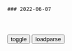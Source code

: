 ```tip
### 2022-06-07
```

<table id="tbc" style="white-space:pre-wrap">
</table>
<button onclick="toggleb()">toggle</button>
<button onclick="loadparse()">loadparse</button>
<br>
<!-- 🌸<br>🍅-　-🍑<hr>🍀 -->
<pre>
<textarea rows="30" cols="100" style="display: none" id="tar">

男子结婚16年发现3个女儿都不是亲生，妻子反怼：血缘关系重要吗
https://m.gmw.cn/2022-06/07/content_1302985631.htm

<font size="1" style="color:#DCDCDC">2022-06-07</font>

普j：彼得大帝作战21年收复土地，现在到我们了
https://mbd.baidu.com/newspage/data/landingsuper?context=%7B%22nid%22%3A%22news_9228197617149582604%22%7D&n_type=-1&p_from=-1

普j
将自己的z策同彼得大帝的相比较。
彼得大帝曾打了21年的大北方战争。人们的印象是他同瑞典战斗，占了一些东西。他其实什么也没占，他是在收复。”

<font size="1" style="color:#DCDCDC">2022-06-10</font>

美媒：普j将自己与彼得大帝相提并论
https://mbd.baidu.com/newspage/data/landingsuper?context=%7B%22nid%22%3A%22news_9036736406086894179%22%7D&n_type=-1&p_from=-1

<font size="1" style="color:#DCDCDC">2022-06-10</font>

e乌冲突过百日，谁先被拖垮？普j开始调整打法？
https://mbd.baidu.com/newspage/data/landingsuper?context=%7B%22nid%22%3A%22news_9745005508701600469%22%7D&n_type=-1&p_from=-1

<font size="1" style="color:#DCDCDC">2022-06-07</font>

普j召开经济会议给出e工业生产数据，要求“帮助各行业克服困难”
https://mbd.baidu.com/newspage/data/landingsuper?context=%7B%22nid%22%3A%22news_9810729237245546911%22%7D&n_type=-1&p_from=-1

<font size="1" style="color:#DCDCDC">2022-06-07</font>

https://643108e7617ef.cdn.sohucs.com/18b694bcca2941758ec82431bd83570d.jpg

普j：e军像砸坚果一样摧毁西方武器，e罗斯依旧视乌克兰为兄弟
https://mbd.baidu.com/newspage/data/landingsuper?context=%7B%22nid%22%3A%22news_10557656919417722506%22%7D&n_type=-1&p_from=-1

<font size="1" style="color:#DCDCDC">2022-06-07</font>

最后：细节决定着命运，在不确定是自己人的情况都会毫不犹豫开枪
https://mbd.baidu.com/newspage/data/videolanding?nid=sv_9165150745446824496&sourceFrom=pc_feedlist

这样的误会，可能导致整个机体牺牲。万一兄弟相煎，就抱憾终生了。

<font size="1" style="color:#DCDCDC">2022-06-08</font>

此人说：入侵zg，是出于爱，是哥哥要教训zg这个不听话的弟弟_日本
https://www.sohu.com/a/335322019_120258566

在审判中，当谈及日本侵华战争的性质，松井石根进行了狡辩，他说：“我总是坚信z日两g之间的冲突是所谓‘亚洲家庭’兄弟间的争吵。……这就像是兄长在长时间忍耐后痛打其年轻而又桀骜不驯的弟弟一样。这一行动是使zg恢复理智，不是出于仇恨而是出于爱。”

<font size="1" style="color:#DCDCDC">2022-06-07</font>

松井石根：南j大t杀是"哥哥教训弟弟"_评论_腾讯网
https://view.news.qq.com/a/20120702/000032.htm

<font size="1" style="color:#DCDCDC">2022-06-07</font>

对y自卫反击战前，邓xp打趣说：小朋友不听话要打打屁股|军队|军事|越南_网易订阅
https://www.163.com/dy/article/H55IJ7P9055309YK.html

<font size="1" style="color:#DCDCDC">2022-06-07</font>

幽默笑话：农夫挑担大粪被老外看到_老鼠
https://www.sohu.com/a/435804886_100063585

1、一个老太太看完百米赛跑后，抹着眼泪说：吓死人！几个挖煤的跪成一排被枪毙，没瞄准就开了枪，娃儿们吓得那个跑啊，绳子都拦不住哇！

<font size="1" style="color:#DCDCDC">2022-06-07</font>

迅雷不及掩耳盗铃儿响叮当仁不让世界充满爱_哔哩哔哩_bilibili
https://www.bilibili.com/video/av930738434

<font size="1" style="color:#DCDCDC">2022-06-07</font>

东宫娘娘烙大饼，蘸罢白糖蘸红糖。
太监拿个柿饼来，手把文书口称敕。
皇帝挑水金扁担，包公判案不受贿。
几百辆车都逆行，不告诉你酱坏了。

限制想象力的不是贫穷，而是全力
https://baijiahao.baidu.com/s?id=1599320340690645977&wfr=spider&for=pc

<font size="1" style="color:#DCDCDC">2022-06-07</font>

开心笑话：农夫挑担大粪，老外看到后问，大爷，这酱多少钱一斤？_妈妈
https://www.sohu.com/a/423337948_120279586

我一个同事，跟女朋友闹分手了，就把自己网名改成了“心如死灰。”结果过几天俩人又复合了，丫网名直接就变成了“心如死灰复燃。”

<font size="1" style="color:#DCDCDC">2022-06-07</font>

你身边有哪些「东宫娘娘烙大饼」的言论？ - 知乎
https://www.zhihu.com/question/50259106

男主角宠女主角的方式是在市中心买了一家肯德基，只让女主角一人进去吃鸡米花。

<font size="1" style="color:#DCDCDC">2022-06-07</font>

6本好看的高干文推荐，每本都值得看三次！ - 知乎
https://zhuanlan.zhihu.com/p/389770192

高干文是都市言情兴起的一种小说，主人公往往是s会高干的子弟孩子，描述了他们人生中所遇到的各式各样的爱情故事。

<font size="1" style="color:#DCDCDC">2022-06-07</font>

十年一品温如言：原著里的一些真相比电影更加残酷
https://baijiahao.baidu.com/s?id=1729073926960767373&wfr=spider&for=pc

高干文是都市言情小说的一个分类，主人公往往是s会高官的子弟孩子，描述了他们人生中所遇到的各式各样的爱情故事。更确切点就是讲的多是“h三代”的爱情故事，主人公的祖辈父辈大都是某军区的首长或是z府部门担任重要职位的领导等，又或是家底雄厚的商人。

<font size="1" style="color:#DCDCDC">2022-06-07</font>

教父：别告诉我你是无辜的，因为这样等同于把我当傻子！
https://mbd.baidu.com/newspage/data/videolanding?nid=sv_3731505572534191002&sourceFrom=pc_feedlist

别告诉我你是无辜的，因为这样等同于把我当傻瓜，会让我非常生气。

<font size="1" style="color:#DCDCDC">2022-06-07</font>

傅佩荣：小人当道，如何自处才最明智？这段故事说明了一个道理
https://mbd.baidu.com/newspage/data/videolanding?nid=sv_6564380410775496191&sourceFrom=pc_feedlist

严肃以对，保持距离。

小人势力慢慢在大，
他将来整起你来是不择手段的，所以你没有必要给他口实。

<font size="1" style="color:#DCDCDC">2022-06-07</font>

二战期间，斯大林不听朱可夫劝告，一仗就损失大约70万人！
https://mbd.baidu.com/newspage/data/videolanding?nid=sv_16882478224136343521&sourceFrom=pc_feedlist

<font size="1" style="color:#DCDCDC">2022-06-07</font>

外国专家：各国须警惕美国不甘衰落危及全球
https://mbd.baidu.com/newspage/data/landingsuper?context=%7B%22nid%22%3A%22news_9847041411802892626%22%7D&n_type=-1&p_from=-1

<font size="1" style="color:#DCDCDC">2022-06-07</font>

《大空头》原型警告：美国消费者储蓄即将耗尽，经济衰退迫在眉睫
https://mbd.baidu.com/newspage/data/landingsuper?context=%7B%22nid%22%3A%22news_9785046896066692648%22%7D&n_type=-1&p_from=-1

<font size="1" style="color:#DCDCDC">2022-06-07</font>

无线电信号车护航2022高考：流动监测，发现作弊信号立即追查来源
https://mbd.baidu.com/newspage/data/videolanding?nid=sv_8973364164608364722&sourceFrom=pc_feedlist

<font size="1" style="color:#DCDCDC">2022-06-07</font>

《V字仇杀队》：我们被教导要记住思想，而不是人|伊芙|电影_网易订阅
https://www.163.com/dy/article/FDNE3HB60544B7NM.html

在电影虚构的英锅下，郑府实施宵禁，人们没有言抡自有、没有自有思想，一切都被“秘密经察”所笼罩下的假象和平。

实行宵禁、控制传媒、秘密经察抓捕异见人士以及监听敏重的生活。

<font size="1" style="color:#DCDCDC">2022-06-07</font>

绣春刀2：太监到死的时候，都不知道是怎么死的，明明是最受宠！
https://mbd.baidu.com/newspage/data/videolanding?nid=sv_6219042641446036014&sourceFrom=pc_feedlist

流芳百世
钦差总督东厂关校办事太监
精忠报锅

<font size="1" style="color:#DCDCDC">2022-06-07</font>

说说《绣春刀II》中陆文昭这个人
https://xw.qq.com/amphtml/20191127A0KWFJ00

活到这个岁数，情义、气节，磨的差不多了。要是再没有这点念想的话，同死人又有什么分别。
https://inews.gtimg.com/newsapp_bt/0/10853053849/641.jpg

<font size="1" style="color:#DCDCDC">2022-06-07</font>

安娜：色字头上一把刀，千万别因为好色丢掉了性命！
https://mbd.baidu.com/newspage/data/videolanding?nid=sv_15195489593702603620&sourceFrom=pc_feedlist

武器什么时候成了原材料了？
这是它们捍卫自由的原材料。

<font size="1" style="color:#DCDCDC">2022-06-07</font>

总统：我长这么大！没见过这么嚣张的人
https://mbd.baidu.com/newspage/data/videolanding?nid=sv_18338126450415011825&sourceFrom=rec

我们当有雄厚的敏意当后盾。a龖龖囗

<font size="1" style="color:#DCDCDC">2022-06-07</font>

月咏幻：日本的“压榨式加班”正在悄悄改变
https://mbd.baidu.com/newspage/data/landingsuper?context=%7B%22nid%22%3A%22news_9829359684260410736%22%7D&n_type=-1&p_from=-1

<font size="1" style="color:#DCDCDC">2022-06-07</font>

世界：这世界上没有人的语速，比他还快
https://mbd.baidu.com/newspage/data/videolanding?nid=sv_11514487302940463886&sourceFrom=pc_feedlist

过马路，杠精，喷子。

<font size="1" style="color:#DCDCDC">2022-06-07</font>

</textarea>
</pre>
<!-- 🍀<br>🍑-　-🍅<hr>🌸 -->

```note
```

<link
  rel="stylesheet"
  href="https://cdn.jsdelivr.net/npm/@fancyapps/ui/dist/fancybox.css"
/>
<script src="https://cdn.jsdelivr.net/npm/@fancyapps/ui@4.0/dist/fancybox.umd.js"></script>

<script type="text/javascript">

var __urlRegex = /(\b(https?|ftp|file):\/\/[-A-Z0-9+&@#\/%?=~_|!:,.;]*[-A-Z0-9+&@#\/%=~_|])/ig;
var __imgRegex = /\.(?:jpe?g|gif|png|webp)$/i;

loadparse();

function parseURL($string){

    var exp = __urlRegex;
    return $string.replace(exp,function(match){
            __imgRegex.lastIndex=0;
            if(__imgRegex.test(match)){
                return '<a data-fancybox="gallery" href="' + match.replace("/p=700", "")
                 + '"><img src="' + match.replace("/p=700", "/p=160x200")+'" width="64"></a>';
            }
            else{
                return '<a href="' + match + '" target="_blank">' + match + '</a>';
            }
        }
    );
}

function loadparse() {
  tbc.innerHTML = parseURL(tar.value);
}

function toggleb() {
  var x = document.getElementById("tar");
  if (x.style.display === "none") {
    x.style.display = "";
  } else {
    x.style.display = "none";
  }
}

</script>

